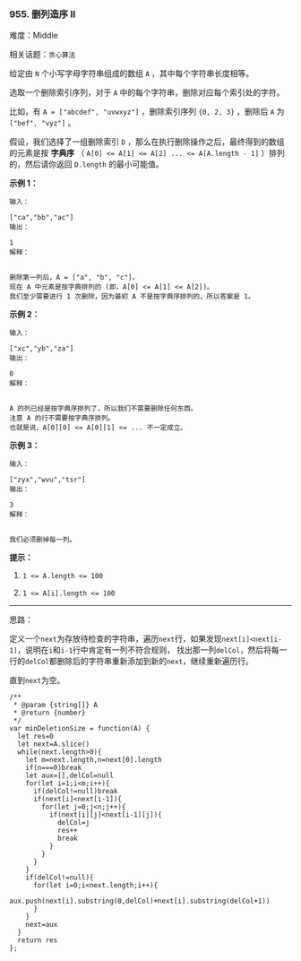 ### 955. 删列造序 II

难度：Middle

相关话题：`贪心算法`

给定由 `N` 个小写字母字符串组成的数组 `A` ，其中每个字符串长度相等。



选取一个删除索引序列，对于 `A` 中的每个字符串，删除对应每个索引处的字符。



比如，有 `A = ["abcdef", "uvwxyz"]` ，删除索引序列 `{0, 2, 3}` ，删除后 `A` 为 `["bef", "vyz"]` 。



假设，我们选择了一组删除索引 `D` ，那么在执行删除操作之后，最终得到的数组的元素是按 **字典序** （ `A[0] <= A[1] <= A[2] ... <= A[A.length - 1]` ）排列的，然后请你返回 `D.length` 的最小可能值。












**示例 1：** 





```
输入：

["ca","bb","ac"]
输出：

1
解释：


删除第一列后，A = ["a", "b", "c"]。
现在 A 中元素是按字典排列的 (即，A[0] <= A[1] <= A[2])。
我们至少需要进行 1 次删除，因为最初 A 不是按字典序排列的，所以答案是 1。

```


**示例 2：** 





```
输入：

["xc","yb","za"]
输出：

0
解释：


A 的列已经是按字典序排列了，所以我们不需要删除任何东西。
注意 A 的行不需要按字典序排列。
也就是说，A[0][0] <= A[0][1] <= ... 不一定成立。

```


**示例 3：** 





```
输入：

["zyx","wvu","tsr"]
输出：

3
解释：


我们必须删掉每一列。

```






**提示：** 




1.  `1 <= A.length <= 100` 

2.  `1 <= A[i].length <= 100` 






-----

思路：

定义一个`next`为存放待检查的字符串，遍历`next`行，如果发现`next[i]<next[i-1]`，说明在`i`和`i-1`行中肯定有一列不符合规则，
找出那一列`delCol`，然后将每一行的`delCol`都删除后的字符串重新添加到新的`next`，继续重新遍历行。

直到`next`为空。


```
/**
 * @param {string[]} A
 * @return {number}
 */
var minDeletionSize = function(A) {
  let res=0
  let next=A.slice()
  while(next.length>0){
    let m=next.length,n=next[0].length
    if(n===0)break
    let aux=[],delCol=null
    for(let i=1;i<m;i++){
      if(delCol!=null)break
      if(next[i]<next[i-1]){
        for(let j=0;j<n;j++){
          if(next[i][j]<next[i-1][j]){
            delCol=j
            res++
            break
          }
        }
      }
    }
    if(delCol!=null){
      for(let i=0;i<next.length;i++){
        aux.push(next[i].substring(0,delCol)+next[i].substring(delCol+1))
      }
    }
    next=aux
  }
  return res
};



```

